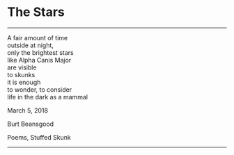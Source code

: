 # The Stars

***

A fair amount of time\
outside at night,\
only the brightest stars\
like Alpha Canis Major\
are visible\
to skunks\
it is enough\
to wonder, to consider\
life in the dark as a mammal\
&#x20;

March 5, 2018

Burt Beansgood

Poems, Stuffed Skunk

***
